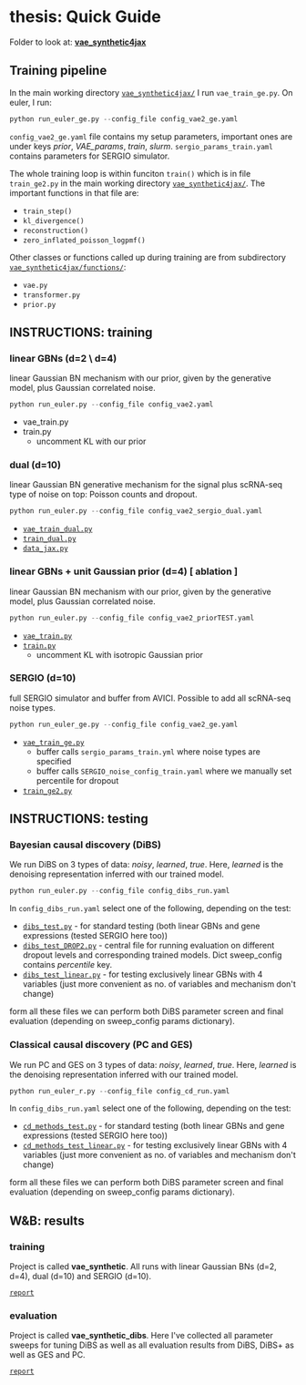 # thesis: Quick Guide

Folder to look at: **[vae_synthetic4jax](vae_synthetic4jax)** 

## Training pipeline

In the main working directory [`vae_synthetic4jax/`](vae_synthetic4jax/) I run `vae_train_ge.py`. On euler, I run:
```python
python run_euler_ge.py --config_file config_vae2_ge.yaml
```
`config_vae2_ge.yaml` file contains my setup parameters, important ones are under keys *prior*, *VAE_params*, *train*, *slurm*.
`sergio_params_train.yaml` contains parameters for SERGIO simulator.

The whole training loop is within funciton `train()` which is in file `train_ge2.py` in the main working directory [`vae_synthetic4jax/`](vae_synthetic4jax/). The important functions in that file are:
- `train_step()`
- `kl_divergence()`
- `reconstruction()`
- `zero_inflated_poisson_logpmf()`

Other classes or functions called up during training are from subdirectory [`vae_synthetic4jax/functions/`](vae_synthetic4jax/functions/):
- `vae.py`
- `transformer.py`
- `prior.py`

## INSTRUCTIONS: training

### linear GBNs (d=2 \ d=4)
linear Gaussian BN mechanism with our prior, given by the generative model, plus Gaussian correlated noise.

```python
python run_euler.py --config_file config_vae2.yaml
```
- vae_train.py
- train.py
  - uncomment KL with our prior
 
### dual (d=10)
linear Gaussian BN generative mechanism for the signal plus scRNA-seq type of noise on top: Poisson counts and dropout.

```python
python run_euler.py --config_file config_vae2_sergio_dual.yaml
```
- [`vae_train_dual.py`](vae_synthetic4jax/vae_train_dual.py)
- [`train_dual.py`](vae_synthetic4jax/functions/train_dual.py)
- [`data_jax.py`](vae_synthetic4jax/functions/synthetic/data_jax.py)

### linear GBNs + unit Gaussian prior (d=4) [ ablation ]
linear Gaussian BN mechanism with our prior, given by the generative model, plus Gaussian correlated noise.

```python
python run_euler.py --config_file config_vae2_priorTEST.yaml
```
- [`vae_train.py`](vae_synthetic4jax/vae_train.py)
- [`train.py`](vae_synthetic4jax/functions/train.py)
  - uncomment KL with isotropic Gaussian prior

### SERGIO (d=10)
full SERGIO simulator and buffer from AVICI. Possible to add all scRNA-seq noise types.

```python
python run_euler_ge.py --config_file config_vae2_ge.yaml
```
- [`vae_train_ge.py`](vae_synthetic4jax/vae_train_ge.py)
  - buffer calls `sergio_params_train.yml` where noise types are specified
  - buffer calls `SERGIO_noise_config_train.yaml` where we manually set percentile for dropout 
- [`train_ge2.py`](vae_synthetic4jax/functions/train_ge2.py)

## INSTRUCTIONS: testing

### Bayesian causal discovery (DiBS)
We run DiBS on 3 types of data: *noisy*, *learned*, *true*. Here, *learned* is the denoising representation inferred with our trained model.

```python
python run_euler.py --config_file config_dibs_run.yaml
```
In `config_dibs_run.yaml` select one of the following, depending on the test:
- [`dibs_test.py`](vae_synthetic4jax/dibs_test.py) - for standard testing (both linear GBNs and gene expressions (tested SERGIO here too))
- [`dibs_test_DROP2.py`](vae_synthetic4jax/dibs_test_DROP2.py) - central file for running evaluation on different dropout levels and corresponding trained models. Dict sweep_config contains *percentile* key.
- [`dibs_test_linear.py`](vae_synthetic4jax/dibs_test_linear.py) - for testing exclusively linear GBNs with 4 variables (just more convenient as no. of variables and mechanism don't change)

form all these files we can perform both DiBS parameter screen and final evaluation (depending on sweep_config params dictionary).

### Classical causal discovery (PC and GES)
We run PC and GES on 3 types of data: *noisy*, *learned*, *true*. Here, *learned* is the denoising representation inferred with our trained model.

```python
python run_euler_r.py --config_file config_cd_run.yaml
```
In `config_dibs_run.yaml` select one of the following, depending on the test:
- [`cd_methods_test.py`](vae_synthetic4jax/cd_methods_test.py) - for standard testing (both linear GBNs and gene expressions (tested SERGIO here too))
- [`cd_methods_test_linear.py`](vae_synthetic4jax/cd_methods_test_linear.py) - for testing exclusively linear GBNs with 4 variables (just more convenient as no. of variables and mechanism don't change)

form all these files we can perform both DiBS parameter screen and final evaluation (depending on sweep_config params dictionary).

## W&B: results

### training
Project is called **vae_synthetic**.
All runs with linear Gaussian BNs (d=2, d=4), dual (d=10) and SERGIO (d=10).

[`report`](https://wandb.ai/ugne-sak/vae_synthetic/reports/Synthetic-data-d-variables-v1---Vmlldzo1NzI3NjAx)

### evaluation
Project is called **vae_synthetic_dibs**.
Here I've collected all parameter sweeps for tuning DiBS as well as all evaluation results from DiBS, DiBS+ as well as GES and PC.

[`report`](https://wandb.ai/ugne-sak/vae_synthetic/reports/Synthetic-data-d-variables-v1---Vmlldzo1NzI3NjAx](https://wandb.ai/ugne-sak/vae_synthetic_dibs/reports/causal-discovery-tests--Vmlldzo1OTg5NTQw)https://wandb.ai/ugne-sak/vae_synthetic_dibs/reports/causal-discovery-tests--Vmlldzo1OTg5NTQw)



